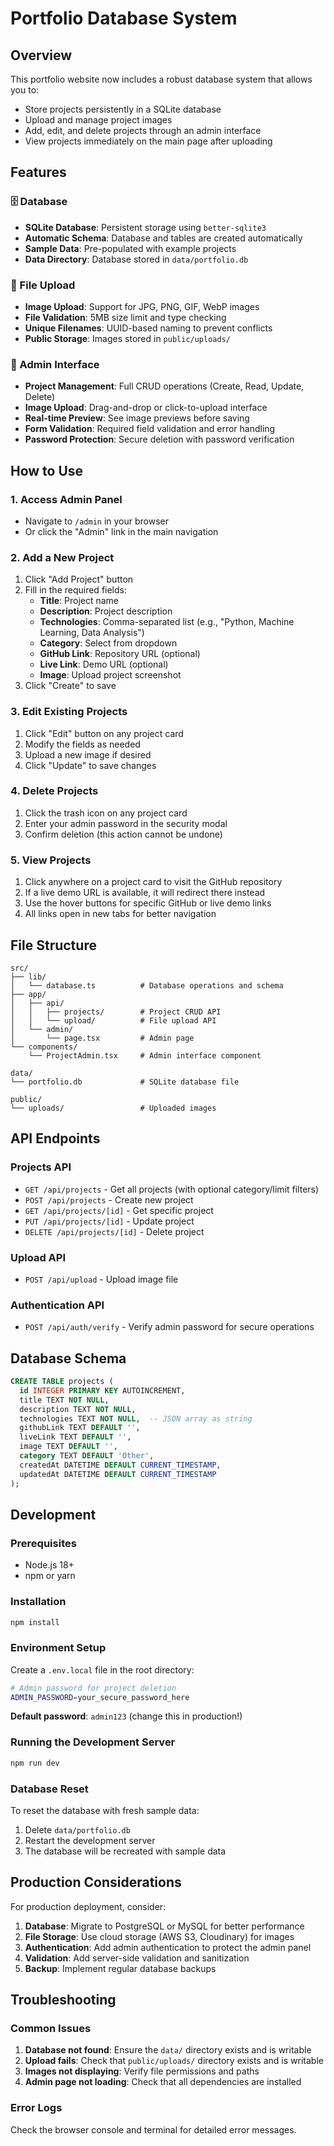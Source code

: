 # Portfolio Database System

## Overview
This portfolio website now includes a robust database system that allows you to:
- Store projects persistently in a SQLite database
- Upload and manage project images
- Add, edit, and delete projects through an admin interface
- View projects immediately on the main page after uploading

## Features

### 🗄️ Database
- **SQLite Database**: Persistent storage using `better-sqlite3`
- **Automatic Schema**: Database and tables are created automatically
- **Sample Data**: Pre-populated with example projects
- **Data Directory**: Database stored in `data/portfolio.db`

### 📁 File Upload
- **Image Upload**: Support for JPG, PNG, GIF, WebP images
- **File Validation**: 5MB size limit and type checking
- **Unique Filenames**: UUID-based naming to prevent conflicts
- **Public Storage**: Images stored in `public/uploads/`

### 🔧 Admin Interface
- **Project Management**: Full CRUD operations (Create, Read, Update, Delete)
- **Image Upload**: Drag-and-drop or click-to-upload interface
- **Real-time Preview**: See image previews before saving
- **Form Validation**: Required field validation and error handling
- **Password Protection**: Secure deletion with password verification

## How to Use

### 1. Access Admin Panel
- Navigate to `/admin` in your browser
- Or click the "Admin" link in the main navigation

### 2. Add a New Project
1. Click "Add Project" button
2. Fill in the required fields:
   - **Title**: Project name
   - **Description**: Project description
   - **Technologies**: Comma-separated list (e.g., "Python, Machine Learning, Data Analysis")
   - **Category**: Select from dropdown
   - **GitHub Link**: Repository URL (optional)
   - **Live Link**: Demo URL (optional)
   - **Image**: Upload project screenshot
3. Click "Create" to save

### 3. Edit Existing Projects
1. Click "Edit" button on any project card
2. Modify the fields as needed
3. Upload a new image if desired
4. Click "Update" to save changes

### 4. Delete Projects
1. Click the trash icon on any project card
2. Enter your admin password in the security modal
3. Confirm deletion (this action cannot be undone)

### 5. View Projects
1. Click anywhere on a project card to visit the GitHub repository
2. If a live demo URL is available, it will redirect there instead
3. Use the hover buttons for specific GitHub or live demo links
4. All links open in new tabs for better navigation

## File Structure

```
src/
├── lib/
│   └── database.ts          # Database operations and schema
├── app/
│   ├── api/
│   │   ├── projects/        # Project CRUD API
│   │   └── upload/          # File upload API
│   └── admin/
│       └── page.tsx         # Admin page
└── components/
    └── ProjectAdmin.tsx     # Admin interface component

data/
└── portfolio.db             # SQLite database file

public/
└── uploads/                 # Uploaded images
```

## API Endpoints

### Projects API
- `GET /api/projects` - Get all projects (with optional category/limit filters)
- `POST /api/projects` - Create new project
- `GET /api/projects/[id]` - Get specific project
- `PUT /api/projects/[id]` - Update project
- `DELETE /api/projects/[id]` - Delete project

### Upload API
- `POST /api/upload` - Upload image file

### Authentication API
- `POST /api/auth/verify` - Verify admin password for secure operations

## Database Schema

```sql
CREATE TABLE projects (
  id INTEGER PRIMARY KEY AUTOINCREMENT,
  title TEXT NOT NULL,
  description TEXT NOT NULL,
  technologies TEXT NOT NULL,  -- JSON array as string
  githubLink TEXT DEFAULT '',
  liveLink TEXT DEFAULT '',
  image TEXT DEFAULT '',
  category TEXT DEFAULT 'Other',
  createdAt DATETIME DEFAULT CURRENT_TIMESTAMP,
  updatedAt DATETIME DEFAULT CURRENT_TIMESTAMP
);
```

## Development

### Prerequisites
- Node.js 18+
- npm or yarn

### Installation
```bash
npm install
```

### Environment Setup
Create a `.env.local` file in the root directory:
```bash
# Admin password for project deletion
ADMIN_PASSWORD=your_secure_password_here
```

**Default password**: `admin123` (change this in production!)

### Running the Development Server
```bash
npm run dev
```

### Database Reset
To reset the database with fresh sample data:
1. Delete `data/portfolio.db`
2. Restart the development server
3. The database will be recreated with sample data

## Production Considerations

For production deployment, consider:
1. **Database**: Migrate to PostgreSQL or MySQL for better performance
2. **File Storage**: Use cloud storage (AWS S3, Cloudinary) for images
3. **Authentication**: Add admin authentication to protect the admin panel
4. **Validation**: Add server-side validation and sanitization
5. **Backup**: Implement regular database backups

## Troubleshooting

### Common Issues

1. **Database not found**: Ensure the `data/` directory exists and is writable
2. **Upload fails**: Check that `public/uploads/` directory exists and is writable
3. **Images not displaying**: Verify file permissions and paths
4. **Admin page not loading**: Check that all dependencies are installed

### Error Logs
Check the browser console and terminal for detailed error messages.
